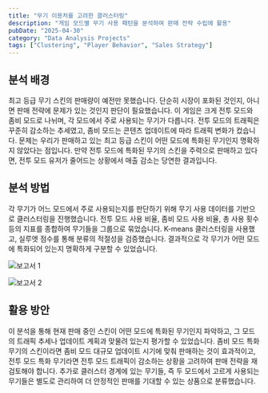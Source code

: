 ```yaml
---
title: "무기 이용처를 고려한 클러스터링"
description: "게임 모드별 무기 사용 패턴을 분석하여 판매 전략 수립에 활용"
pubDate: "2025-04-30"
category: "Data Analysis Projects"
tags: ["Clustering", "Player Behavior", "Sales Strategy"]
---
```


## 분석 배경

최고 등급 무기 스킨의 판매량이 예전만 못했습니다. 단순히 시장이 포화된 것인지, 아니면 판매 전략에 문제가 있는 것인지 판단이 필요했습니다. 이 게임은 크게 전투 모드와 좀비 모드로 나뉘며, 각 모드에서 주로 사용되는 무기가 다릅니다. 전투 모드의 트래픽은 꾸준히 감소하는 추세였고, 좀비 모드는 콘텐츠 업데이트에 따라 트래픽 변화가 컸습니다. 문제는 우리가 판매하고 있는 최고 등급 스킨이 어떤 모드에 특화된 무기인지 명확하지 않았다는 점입니다. 만약 전투 모드에 특화된 무기의 스킨을 주력으로 판매하고 있다면, 전투 모드 유저가 줄어드는 상황에서 매출 감소는 당연한 결과입니다.

## 분석 방법

각 무기가 어느 모드에서 주로 사용되는지를 판단하기 위해 무기 사용 데이터를 기반으로 클러스터링을 진행했습니다. 전투 모드 사용 비율, 좀비 모드 사용 비율, 총 사용 횟수 등의 지표를 종합하여 무기들을 그룹으로 묶었습니다. K-means 클러스터링을 사용했고, 실루엣 점수를 통해 분류의 적절성을 검증했습니다. 결과적으로 각 무기가 어떤 모드에 특화되어 있는지 명확하게 구분할 수 있었습니다.

![보고서 1](/images/project-weapon-clustering-chart-1.png)

![보고서 2](/images/project-weapon-clustering-chart-2.png)

## 활용 방안

이 분석을 통해 현재 판매 중인 스킨이 어떤 모드에 특화된 무기인지 파악하고, 그 모드의 트래픽 추세나 업데이트 계획과 맞물려 있는지 평가할 수 있었습니다. 좀비 모드 특화 무기의 스킨이라면 좀비 모드 대규모 업데이트 시기에 맞춰 판매하는 것이 효과적이고, 전투 모드 특화 무기라면 전투 모드 트래픽이 감소하는 상황을 고려하여 판매 전략을 재검토해야 합니다. 추가로 클러스터 경계에 있는 무기들, 즉 두 모드에서 고르게 사용되는 무기들은 별도로 관리하여 더 안정적인 판매를 기대할 수 있는 상품으로 분류했습니다.
